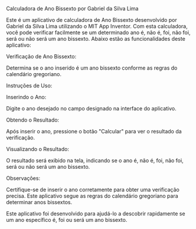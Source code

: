 Calculadora de Ano Bissexto por Gabriel da Silva Lima

Este é um aplicativo de calculadora de Ano Bissexto desenvolvido por Gabriel da Silva Lima utilizando o MIT App Inventor. Com esta calculadora, você pode verificar facilmente se um determinado ano é, não é, foi, não foi, será ou não será um ano bissexto. Abaixo estão as funcionalidades deste aplicativo:

Verificação de Ano Bissexto:

Determina se o ano inserido é um ano bissexto conforme as regras do calendário gregoriano.

Instruções de Uso:

Inserindo o Ano:

Digite o ano desejado no campo designado na interface do aplicativo.

Obtendo o Resultado:

Após inserir o ano, pressione o botão "Calcular" para ver o resultado da verificação.

Visualizando o Resultado:

O resultado será exibido na tela, indicando se o ano é, não é, foi, não foi, será ou não será um ano bissexto.

Observações:

Certifique-se de inserir o ano corretamente para obter uma verificação precisa.
Este aplicativo segue as regras do calendário gregoriano para determinar anos bissextos.

Este aplicativo foi desenvolvido para ajudá-lo a descobrir rapidamente se um ano específico é, foi ou será um ano bissexto.






